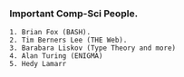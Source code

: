 ### Important Comp-Sci People.

    1. Brian Fox (BASH).
    2. Tim Berners Lee (THE Web).
    3. Barabara Liskov (Type Theory and more)
    4. Alan Turing (ENIGMA)
    5. Hedy Lamarr 
